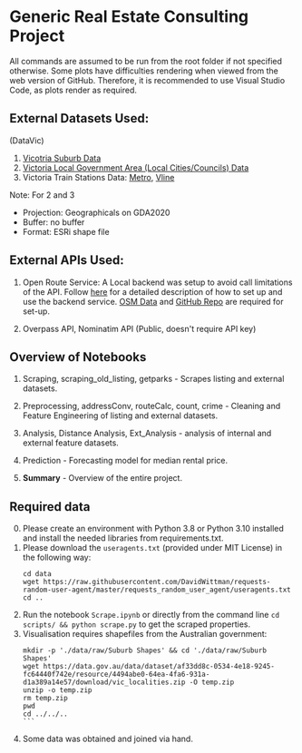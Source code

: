# Generic Real Estate Consulting Project
All commands are assumed to be run from the root folder if not specified otherwise. Some plots have difficulties rendering when viewed from the web version of GitHub. Therefore, it is recommended to use Visual Studio Code, as plots render as required.

## External Datasets Used:
(DataVic)
1. [Vicotria Suburb Data](https://data.gov.au/data/dataset/af33dd8c-0534-4e18-9245-fc64440f742e/resource/4494abe0-64ea-4fa6-931a-d1a389a14e57/download/vic_localities.zip)
2. [Victoria Local Government Area (Local Cities/Councils) Data](https://datashare.maps.vic.gov.au/search?md=bc822a9c-3766-57ac-a034-bcad3fb66d86)
3. Victoria Train Stations Data: [Metro](https://discover.data.vic.gov.au/dataset/ptv-metro-train-stations), [Vline](https://discover.data.vic.gov.au/dataset/ptv-regional-train-stations)

Note: For 2 and 3
 * Projection: Geographicals on GDA2020
 * Buffer: no buffer
 * Format: ESRi shape file


## External APIs Used:
1. Open Route Service: A Local backend was setup to avoid call limitations of the API. Follow [here](https://giscience.github.io/openrouteservice/installation/Installation-and-Usage.html) for a detailed description of how to set up and use the backend service. [OSM Data](http://download.geofabrik.de/australia-oceania/australia.html) and [GitHub Repo](https://github.com/GIScience/openrouteservice) are required for set-up. 

2. Overpass API, Nominatim API (Public, doesn't require API key)

## Overview of Notebooks
1. Scraping, scraping_old_listing, getparks - Scrapes listing and external datasets.

2. Preprocessing, addressConv, routeCalc, count, crime - Cleaning and Feature Engineering of listing and external datasets.

3. Analysis, Distance Analysis, Ext_Analysis - analysis of internal and external feature datasets.

4. Prediction  - Forecasting model for median rental price.

5. **Summary** - Overview of the entire project.

## Required data
0. Please create an environment with Python 3.8 or Python 3.10 installed and install the needed libraries from requirements.txt.
1. Please download the `useragents.txt` (provided under MIT License) in the following way:
    ```shell
    cd data
    wget https://raw.githubusercontent.com/DavidWittman/requests-random-user-agent/master/requests_random_user_agent/useragents.txt
    cd ..
    ```
2. Run the notebook `Scrape.ipynb` or directly from the command line `cd scripts/ && python scrape.py` to get the scraped properties.
3. Visualisation requires shapefiles from the Australian government:
    ````shell
    mkdir -p './data/raw/Suburb Shapes' && cd './data/raw/Suburb Shapes'
    wget https://data.gov.au/data/dataset/af33dd8c-0534-4e18-9245-fc64440f742e/resource/4494abe0-64ea-4fa6-931a-d1a389a14e57/download/vic_localities.zip -O temp.zip
    unzip -o temp.zip
    rm temp.zip
    pwd
    cd ../../..
    ```
4. Some data was obtained and joined via hand.
